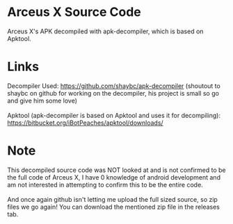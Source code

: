 # Arceus X Source Code
Arceus X's APK decompiled with apk-decompiler, which is based on Apktool.

# Links
Decompiler Used: https://github.com/shaybc/apk-decompiler (shoutout to shaybc on github for working on the decompiler, his project is small so go and give him some love)
<br>
<br>
Apktool (apk-decompiler is based on Apktool and uses it for decompiling): https://bitbucket.org/iBotPeaches/apktool/downloads/

# Note
This decompiled source code was NOT looked at and is not confirmed to be the full code of Arceus X, I have 0 knowledge of android development and am not interested in attempting to confirm this to be the entire code.
<br>
<br>
And once again github isn't letting me upload the full sized source, so zip files we go again! You can download the mentioned zip file in the releases tab.
